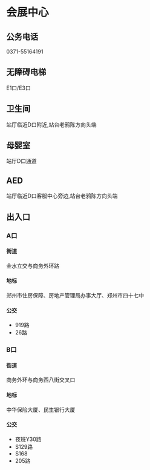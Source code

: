 # 会展中心

## 公务电话

0371-55164191

## 无障碍电梯

E1口/E3口

## 卫生间

站厅临近D口附近,站台老鸦陈方向头端

## 母婴室

站厅D口通道

## AED

站厅临近D口客服中心旁边,站台老鸦陈方向头端

## 出入口

### A口

#### 街道

金水立交与商务外环路

#### 地标

郑州市住房保障、房地产管理局办事大厅、郑州市四十七中

#### 公交

- 919路
- 26路

### B口

#### 街道

商务外环与商务西八街交叉口

#### 地标

中华保险大厦、民生银行大厦

#### 公交

- 夜班Y30路
- S129路
- S168
- 205路

